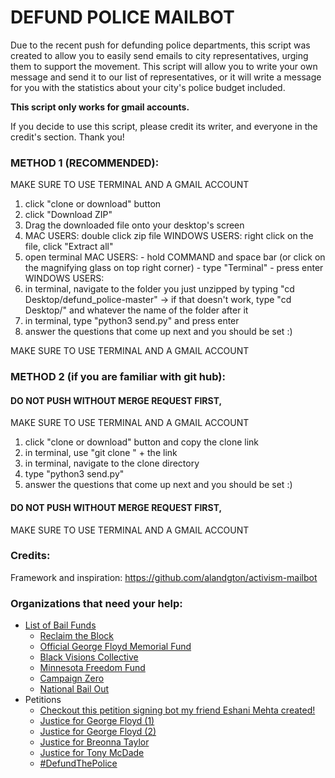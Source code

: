 # DEFUND POLICE MAILBOT

Due to the recent push for defunding police departments, this script was created to allow you to easily send emails to city representatives, urging them to support the movement. This script will allow you to write your own message and send it to our list of representatives, or it will write a message for you with the statistics about your city's police budget included.  

**This script only works for gmail accounts.** 

If you decide to use this script, please credit its writer, and everyone in the credit's section. Thank you!

### METHOD 1 (RECOMMENDED):
 MAKE SURE TO USE TERMINAL AND A GMAIL ACCOUNT
 1) click "clone or download" button
 2) click "Download ZIP"
 3) Drag the downloaded file onto your desktop's screen
 4) MAC USERS: double click zip file
    WINDOWS USERS: right click on the file, click "Extract all"
 5) open terminal
    MAC USERS:
        - hold COMMAND and space bar (or click on the magnifying glass on top right corner)
        - type "Terminal"
        - press enter
    WINDOWS USERS:
 6) in terminal, navigate to the folder you just unzipped by typing "cd Desktop/defund_police-master"
        -> if that doesn't work, type "cd Desktop/" and whatever the name of the folder after it
 7) in terminal, type "python3 send.py" and press enter
 8) answer the questions that come up next and you should be set :)
 
 MAKE SURE TO USE TERMINAL AND A GMAIL ACCOUNT

### METHOD 2 (if you are familiar with git hub):
 #### DO NOT PUSH WITHOUT MERGE REQUEST FIRST,
 MAKE SURE TO USE TERMINAL AND A GMAIL ACCOUNT
 1) click "clone or download" button and copy the clone link
 2) in terminal, use "git clone " + the link
 3) in terminal, navigate to the clone directory
 4) type "python3 send.py"
 5) answer the questions that come up next and you should be set :)
 
 #### DO NOT PUSH WITHOUT MERGE REQUEST FIRST,
 MAKE SURE TO USE TERMINAL AND A GMAIL ACCOUNT

### Credits:
Framework and inspiration: https://github.com/alandgton/activism-mailbot

### Organizations that need your help:
 - [List of Bail Funds](https://bailfunds.github.io/)
	- [Reclaim the Block](https://www.reclaimtheblock.org/)
	- [Official George Floyd Memorial Fund](https://www.gofundme.com/f/georgefloyd)
	- [Black Visions Collective](https://www.blackvisionsmn.org/)
	- [Minnesota Freedom Fund](https://minnesotafreedomfund.org/)
	- [Campaign Zero](https://www.joincampaignzero.org/)
	- [National Bail Out](http://nationalbailout.org/)
- Petitions
	- [Checkout this petition signing bot my friend Eshani Mehta created!](https://github.com/eshanim/petition-signer?fbclid=IwAR2Fk_KLWN_D19jFysGy_nJm00hnPp4aV1HNnx84aqW1VN-lVJEosSPZGfs)
	- [Justice for George Floyd (1)](https://www.change.org/p/federal-bureau-of-investigation-justice-for-george-floyd)
	- [Justice for George Floyd (2)](https://www.change.org/p/andy-beshear-justice-for-breonna-taylor)
	- [Justice for Breonna Taylor](https://www.change.org/p/andy-beshear-justice-for-breonna-taylor)
	- [Justice for Tony McDade](https://www.change.org/p/black-lives-matter-activists-justice-for-tony-mcdade)
	- [#DefundThePolice](https://blacklivesmatter.com/defundthepolice/)
